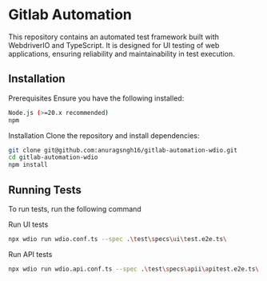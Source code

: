 
# Gitlab Automation

This repository contains an automated test framework built with WebdriverIO and TypeScript. It is designed for UI testing of web applications, ensuring reliability and maintainability in test execution.


## Installation

Prerequisites
Ensure you have the following installed:

```bash
Node.js (>=20.x recommended)
npm
```

Installation
Clone the repository and install dependencies:
```bash
git clone git@github.com:anuragsngh16/gitlab-automation-wdio.git
cd gitlab-automation-wdio
npm install
```
    
## Running Tests

To run tests, run the following command

Run UI tests
```bash
npx wdio run wdio.conf.ts --spec .\test\specs\ui\test.e2e.ts\
```

Run API tests
```bash
npx wdio run wdio.api.conf.ts --spec .\test\specs\apii\apitest.e2e.ts\
```

